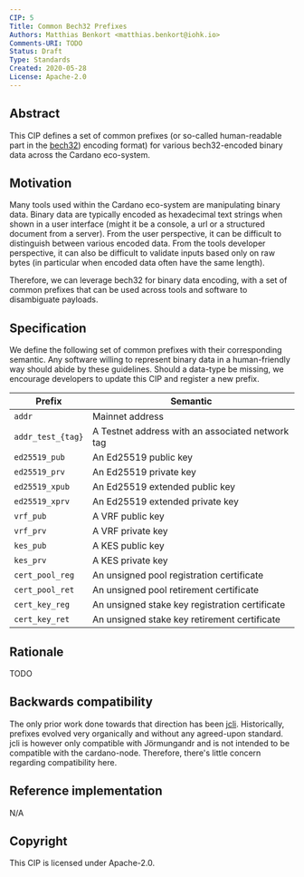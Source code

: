 ```yaml
---
CIP: 5
Title: Common Bech32 Prefixes 
Authors: Matthias Benkort <matthias.benkort@iohk.io>
Comments-URI: TODO
Status: Draft
Type: Standards
Created: 2020-05-28
License: Apache-2.0
---
```


## Abstract

This CIP defines a set of common prefixes (or so-called human-readable part in the [bech32](https://github.com/bitcoin/bips/blob/master/bip-0173.mediawiki)) encoding format) for various bech32-encoded binary data across the Cardano eco-system.

## Motivation

Many tools used within the Cardano eco-system are manipulating binary data. Binary data are typically encoded as hexadecimal text strings when shown in a user interface (might it be a console, a url or a structured document from a server). From the user perspective, it can be difficult to distinguish between various encoded data. From the tools developer perspective, it can also be difficult to validate inputs based only on raw bytes (in particular when encoded data often have the same length). 

Therefore, we can leverage bech32 for binary data encoding, with a set of common prefixes that can be used across tools and software to disambiguate payloads. 

## Specification

We define the following set of common prefixes with their corresponding semantic. Any software willing to represent binary data in a human-friendly way should abide by these guidelines. Should a data-type be missing, we encourage developers to update this CIP and register a new prefix. 

| Prefix            | Semantic                                         |
| ---               | ---                                              |
| `addr`            | Mainnet address                                  |
| `addr_test_{tag}` | A Testnet address with an associated network tag |
| `ed25519_pub`     | An Ed25519 public key                            |
| `ed25519_prv`     | An Ed25519 private key                           |
| `ed25519_xpub`    | An Ed25519 extended public key                   |
| `ed25519_xprv`    | An Ed25519 extended private key                  |
| `vrf_pub`         | A VRF public key                                 |
| `vrf_prv`         | A VRF private key                                |
| `kes_pub`         | A KES public key                                 |
| `kes_prv`         | A KES private key                                |
| `cert_pool_reg`   | An unsigned pool registration certificate        |
| `cert_pool_ret`   | An unsigned pool retirement certificate          |
| `cert_key_reg`    | An unsigned stake key registration certificate   |
| `cert_key_ret`    | An unsigned stake key retirement certificate     |

## Rationale

TODO

## Backwards compatibility

The only prior work done towards that direction has been [jcli](https://input-output-hk.github.io/jormungandr/jcli/introduction.html). Historically, prefixes evolved very organically and without any agreed-upon standard. jcli is however only compatible with Jörmungandr and is not intended to be compatible with the cardano-node. Therefore, there's little concern regarding compatibility here.

## Reference implementation

N/A

## Copyright

This CIP is licensed under Apache-2.0.
